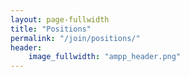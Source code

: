 ```yaml
---
layout: page-fullwidth
title: "Positions"
permalink: "/join/positions/"
header:
    image_fullwidth: "ampp_header.png"
---
```


